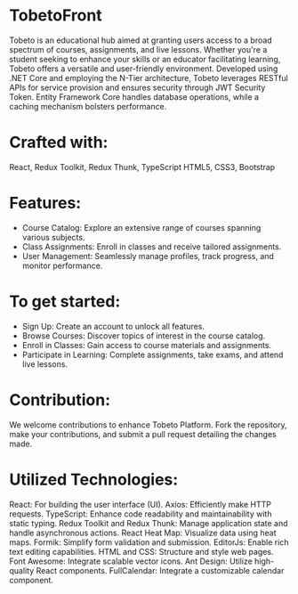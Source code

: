# TobetoFront

Tobeto is an educational hub aimed at granting users access to a broad spectrum of courses, assignments, and live lessons. Whether you're a student seeking to enhance your skills or an educator facilitating learning, Tobeto offers a versatile and user-friendly environment. Developed using .NET Core and employing the N-Tier architecture, Tobeto leverages RESTful APIs for service provision and ensures security through JWT Security Token. Entity Framework Core handles database operations, while a caching mechanism bolsters performance.

# Crafted with:

React, Redux Toolkit, Redux Thunk, TypeScript HTML5, CSS3, Bootstrap

# Features:

* Course Catalog: Explore an extensive range of courses spanning various subjects.
* Class Assignments: Enroll in classes and receive tailored assignments.
* User Management: Seamlessly manage profiles, track progress, and monitor performance.

# To get started:

* Sign Up: Create an account to unlock all features.
* Browse Courses: Discover topics of interest in the course catalog.
* Enroll in Classes: Gain access to course materials and assignments.
* Participate in Learning: Complete assignments, take exams, and attend live lessons.

# Contribution:

We welcome contributions to enhance Tobeto Platform. Fork the repository, make your contributions, and submit a pull request detailing the changes made.

# Utilized Technologies:

React: For building the user interface (UI).
Axios: Efficiently make HTTP requests.
TypeScript: Enhance code readability and maintainability with static typing.
Redux Toolkit and Redux Thunk: Manage application state and handle asynchronous actions.
React Heat Map: Visualize data using heat maps.
Formik: Simplify form validation and submission.
EditorJs: Enable rich text editing capabilities.
HTML and CSS: Structure and style web pages.
Font Awesome: Integrate scalable vector icons.
Ant Design: Utilize high-quality React components.
FullCalendar: Integrate a customizable calendar component.
